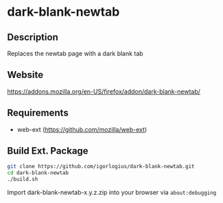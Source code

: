 # dark-blank-newtab 

## Description
Replaces the newtab page with a dark blank tab

## Website
https://addons.mozilla.org/en-US/firefox/addon/dark-blank-newtab/

## Requirements
- web-ext (https://github.com/mozilla/web-ext)

## Build Ext. Package
```bash
git clone https://github.com/igorlogius/dark-blank-newtab.git
cd dark-blank-newtab
./build.sh
```

Import dark-blank-newtab-x.y.z.zip into your browser via `about:debugging`

